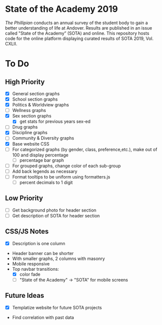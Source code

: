# State of the Academy 2019

*The Phillipian* conducts an annual survey of the student body to gain a better understanding of life at Andover. Results are published in an issue called "State of the Academy” (SOTA) and online. This repository hosts code for the online platform displaying curated results of SOTA 2019, Vol. CXLII.

# To Do

## High Priority
- [x] General section graphs
- [x] School section graphs
- [x] Politics & Worldview graphs
- [ ] Wellness graphs
- [x] Sex section graphs
  - [x] get stats for previous years sex-ed
- [ ] Drug graphs
- [x] Discipline graphs
- [ ] Community & Diversity graphs
- [x] Base website CSS
- [ ] For categorized graphs (by gender, class, preference,etc.), make out of 100 and display percentage
  - [ ] percentage bar graph
- [ ] For grouped graphs, change color of each sub-group
- [ ] Add back legends as necessary
- [ ] Format tooltips to be uniform using formatters.js
  - [ ] percent decimals to 1 digit

## Low Priority
- [ ] Get background photo for header section
- [ ] Get description of SOTA for header section

## CSS/JS Notes
- [x] Description is one column
- Header banner can be shorter
- With smaller graphs, 2 columns with masonry
- Mobile responsive
- Top navbar transitions: 
  - [x] color fade
  - [ ] "State of the Academy" &rarr; "SOTA" for mobile screens

## Future Ideas
- [x] Templatize website for future SOTA projects
- Find correlation with past data
